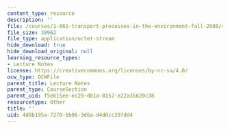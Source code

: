 ```yaml
---
content_type: resource
description: ''
file: /courses/1-061-transport-processes-in-the-environment-fall-2008/4d8b195a7270bb063d6ad4d0cc397dd4_WALK2.AVI
file_size: 38962
file_type: application/octet-stream
hide_download: true
hide_download_original: null
learning_resource_types:
- Lecture Notes
license: https://creativecommons.org/licenses/by-nc-sa/4.0/
ocw_type: OCWFile
parent_title: Lecture Notes
parent_type: CourseSection
parent_uid: f5eb15ee-ec29-db1a-0157-e22a35620c38
resourcetype: Other
title: ''
uid: 4d8b195a-7270-bb06-3d6a-d4d0cc397dd4
---
```

